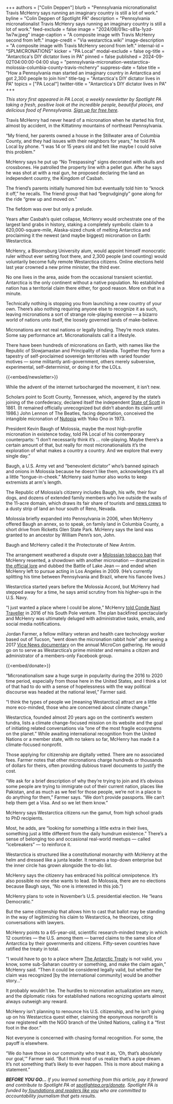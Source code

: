+++
authors = ["Colin Deppen"]
blurb = "Pennsylvania micronationalist Travis McHenry says running an imaginary country is still a lot of work."
byline = "Colin Deppen of Spotlight PA"
description = "Pennsylvania micronationalist Travis McHenry says running an imaginary country is still a lot of work."
feed-exclude = false
image = "2024/08/01kc-s81a-1yzd-1w7w.jpeg"
image-caption = "A composite image with Travis McHenry second from left."
image-credit = "Via westarctica.wiki"
image-description = "A composite image with Travis McHenry second from left."
internal-id = "SPLMICRONATIONS"
kicker = "PA Local"
modal-exclude = false
og-title = "Antarctica's DIY dictator lives in PA"
pinned = false
published = 2024-09-02T04:00:00-04:00
slug = "pennsylvania-micronation-westarctica-molossia-columbia-county-travis-mchenry"
suppress-date = false
title = "How a Pennsylvania man started an imaginary country in Antarctica and got 2,300 people to join him"
title-tag = "Antarctica's DIY dictator lives in PA"
topics = ["PA Local"]
twitter-title = "Antarctica's DIY dictator lives in PA"
+++

<em>This story first appeared in PA Local, a weekly newsletter by Spotlight PA taking a fresh, positive look at the incredible people, beautiful places, and delicious food of Pennsylvania. </em><a href="https://www.spotlightpa.org/newsletters/"><em>Sign up for free here</em></a><em>.</em>

Travis McHenry had never heard of a micronation when he started his first, almost by accident, in the Kittatinny mountains of northeast Pennsylvania.

“My friend, her parents owned a house in the Stillwater area of Columbia County, and they had issues with their neighbors for years,” he told PA Local by phone. “I was 14 or 15 years old and felt like maybe I could solve this problem.”

McHenry says he put up “No Trespassing” signs decorated with skulls and crossbones. He patrolled the property line with a pellet gun. After he says he was shot at with a real gun, he proposed declaring the land an independent country, the Kingdom of Casbah.

The friend’s parents initially humored him but eventually told him to “knock it off,” he recalls. The friend group that had “begrudgingly” gone along for the ride “grew up and moved on.”

The fiefdom was over but only a prelude.

Years after Casbah’s quiet collapse, McHenry would orchestrate one of the largest land grabs in history, staking a completely symbolic claim to a 620,000-square-mile, Alaska-sized chunk of melting Antarctica and proclaiming it the newest (and maybe biggest) micronation on Earth: Westarctica.

McHenry, a Bloomsburg University alum, would appoint himself monocratic ruler without ever setting foot there, and 2,300 people (and counting) would voluntarily become fully remote Westarctica citizens. Online elections held last year crowned a new prime minister, the third ever.

No one lives in the area, aside from the occasional transient scientist. Antarctica is the only continent without a native population. No established nation has a territorial claim there either, for good reason. More on that in a minute.

Technically nothing is stopping you from launching a new country of your own. There’s also nothing requiring anyone else to recognize it as such, leaving micronations a sort of strange role-playing exercise — a bizarro world of nations unto itself, the loosely governed lands of make-believe.

Micronations are not real nations or legally binding. They’re mock states. Some say performance art. Micronationalists call it a lifestyle.

There have been hundreds of micronations on Earth, with names like the Republic of Slowjamastan and Principality of Islandia. Together they form a tapestry of self-proclaimed sovereign territories with varied founder motives — some militantly anti-government, others merely subversive, experimental, self-determinist, or doing it for the LOLs.

{{<embed/newsletter>}}

While the advent of the internet turbocharged the movement, it isn’t new.

Scholars point to Scott County, Tennessee, which, angered by the state’s joining of the confederacy, declared itself the independent <a href="https://engines.egr.uh.edu/episode/3277">State of Scott</a> in 1861. (It remained officially unrecognized but didn’t abandon its claim until 1986.) John Lennon of The Beatles, facing deportation, conceived the intangible micronation of <a href="https://www.facebook.com/johnlennon/videos/join-us-in-nutopia-%EF%B8%8F-at-httpscitizenofnutopiacomnutopia-is-an-imaginary-country-/726344606370882/">Nutopia</a> with Yoko Ono in 1973.

President Kevin Baugh of Molossia, maybe the most high-profile micronation in existence today, told PA Local of his contemporary counterparts: “I don’t necessarily think it’s … role-playing. Maybe there’s a certain amount of that, but really for most micronationalists it’s the exploration of what makes a country a country. And we explore that every single day.”

Baugh, a U.S. Army vet and “benevolent dictator” who’s banned spinach and onions in Molossia because he doesn’t like them, acknowledges it’s all a little “tongue-in-cheek.” McHenry said humor also works to keep extremists at arm&#39;s length.

The Republic of Molossia’s citizenry includes Baugh, his wife, their four dogs, and dozens of extended family members who live outside the walls of the 11-acre domain, which draws its fair share of tourists and <a href="https://www.today.com/video/visit-molossia-the-world-s-smallest-republic-in-nevada-1088564291746">news crews</a> to a dusty strip of land an hour south of Reno, Nevada.

Molossia briefly expanded into Pennsylvania in 2006, when McHenry offered Baugh an annex, so to speak, on family land in Columbia County, a short drive from Ricketts Glen State Park. McHenry says the land was granted to an ancestor by William Penn’s son, John.

Baugh and McHenry called it the Protectorate of New Antrim.

The arrangement weathered a dispute over a <a href="https://www.westarctica.wiki/index.php/New_Antrim_Tobacco_Crisis">Molossian tobacco ban</a> that McHenry resented, a showdown with another micronation — dramatized in <a href="https://www.westarctica.wiki/index.php/Battle_of_Lake_Jean">the official lore</a> and dubbed the Battle of Lake Jean — and ended when McHenry left to pursue acting in Los Angeles in 2009. (He’s currently splitting his time between Pennsylvania and Brazil, where his fiancée lives.)

Westarctica started years before the Molossia Accord, but McHenry had stepped away for a time, he says amid scrutiny from his higher-ups in the U.S. Navy.

“I just wanted a place where I could be alone,” McHenry <a href="https://www.cntraveller.in/story/running-country-15-years-hopes-see-someday/">told Conde Nast Traveller</a> in 2016 of his South Pole venture. The plan backfired spectacularly and McHenry was ultimately deluged with administrative tasks, emails, and social media notifications.

Jordan Farmer, a fellow military veteran and health care technology worker based out of Tucson, “went down the micronation rabbit hole” after seeing a 2017 <a href="https://www.youtube.com/watch?v=BpvNg-wrTkk">Vice News documentary</a> on the annual MicroCon gathering. He would go on to serve as Westarctica’s prime minister and remains a citizen and administrator of a members-only Facebook group.

{{<embed/donate>}}

“Micronationalism saw a huge surge in popularity during the 2016 to 2020 time period, especially from those here in the United States, and I think a lot of that had to do with a sense of hopelessness with the way political discourse was headed at the national level,” Farmer said.

“I think the types of people we \[meaning Westarctica\] attract are a little more eco-minded, those who are concerned about climate change.”

Westarctica, founded almost 20 years ago on the continent’s western tundra, lists a climate change-focused mission on its website and the goal of initiating related conversations via “one of the most fragile ecosystems on the planet.” While awaiting international recognition from the United Nations or a member state, with no takers so far, McHenry has made it a climate-focused nonprofit.

Those applying for citizenship are digitally vetted. There are no associated fees. Farmer notes that other micronations charge hundreds or thousands of dollars for theirs, often providing dubious travel documents to justify the cost.

“We ask for a brief description of why they’re trying to join and it’s obvious some people are trying to immigrate out of their current nation, places like Pakistan, and as much as we feel for those people, we’re not in a place to do anything for them,” Farmer says. “We don’t provide passports. We can’t help them get a Visa. And so we let them know.”

McHenry says Westarctica citizens run the gamut, from high school grads to PhD recipients.

Most, he adds, are “looking for something a little extra in their lives, something just a little different from the daily humdrum existence.” There’s a sense of belonging too and occasional real-world meetups — called “icebreakers” —&nbsp;to reinforce it.

Westarctica is structured like a constitutional monarchy with McHenry at the helm and dressed like a junta leader. It remains a top-down enterprise but the inner circle has grown alongside the to-do list.

McHenry says the citizenry has embraced his political omnipotence. It’s also possible no one else wants to lead. (In Molossia, there are no elections because Baugh says, “No one is interested in this job.”)

McHenry plans to vote in November’s U.S. presidential election. He “leans Democratic.”

But the same citizenship that allows him to cast that ballot may be standing in the way of legitimizing his claim to Westarctica, he theorizes, citing conversations with lawyers.

McHenry points to a 65-year-old, scientific research-minded treaty in which 12 countries — the U.S. among them — barred claims to the same slice of Antarctica by their governments and citizens. Fifty-seven countries have ratified the treaty in total.

“I would have to go to a place where <a href="https://www.nsf.gov/geo/opp/antarct/anttrty.jsp">The Antarctic Treaty</a> is not valid, you know, some sub-Saharan country or something, and make the claim again,” McHenry said. “Then it could be considered legally valid, but whether the claim was recognized \[by the international community\] would be another story…”

It probably wouldn’t be. The hurdles to micronation actualization are many, and the diplomatic risks for established nations recognizing upstarts almost always outweigh any reward.

McHenry isn’t planning to renounce his U.S. citizenship, and he isn’t giving up on his Westarctica quest either, claiming the eponymous nonprofit is now registered with the NGO branch of the United Nations, calling it a “first foot in the door.”

Not everyone is concerned with chasing formal recognition. For some, the payoff is elsewhere.

“We do have those in our community who treat it as, ‘Oh, that’s absolutely our goal,’” Farmer said. “But I think most of us realize that’s a pipe dream. It’s not something that’s likely to ever happen. This is more about making a statement.”

<strong><em>BEFORE YOU GO…</em></strong><em> If you learned something from this article, pay it forward and contribute to Spotlight PA at </em><a href="https://www.spotlightpa.org/donate"><em>spotlightpa.org/donate</em></a><em>. Spotlight PA is funded by</em><a href="https://www.spotlightpa.org/support"><em> foundations and readers like you</em></a><em> who are committed to accountability journalism that gets results.</em>

